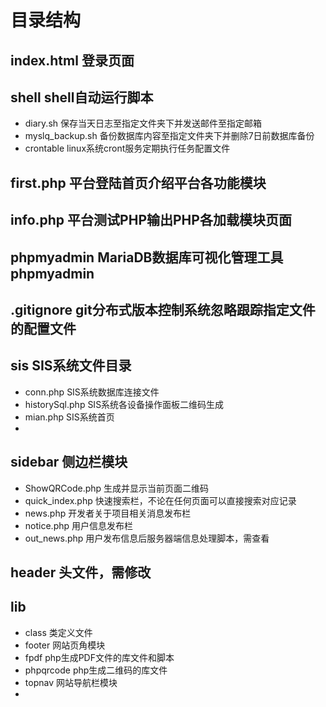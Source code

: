 # 目录结构
## index.html  登录页面
## shell   shell自动运行脚本
- diary.sh    保存当天日志至指定文件夹下并发送邮件至指定邮箱
- myslq_backup.sh 备份数据库内容至指定文件夹下并删除7日前数据库备份
- crontable  linux系统cront服务定期执行任务配置文件
## first.php  平台登陆首页介绍平台各功能模块
## info.php  平台测试PHP输出PHP各加载模块页面
## phpmyadmin  MariaDB数据库可视化管理工具phpmyadmin
## .gitignore  git分布式版本控制系统忽略跟踪指定文件的配置文件
## sis  SIS系统文件目录
- conn.php  SIS系统数据库连接文件
- historySql.php SIS系统各设备操作面板二维码生成
- mian.php  SIS系统首页
- 
## sidebar  侧边栏模块
- ShowQRCode.php  生成并显示当前页面二维码
- quick_index.php  快速搜索栏，不论在任何页面可以直接搜索对应记录
- news.php  开发者关于项目相关消息发布栏
- notice.php  用户信息发布栏
- out_news.php  用户发布信息后服务器端信息处理脚本，需查看
## header  头文件，需修改
## lib
- class  类定义文件
- footer  网站页角模块
- fpdf  php生成PDF文件的库文件和脚本
- phpqrcode  php生成二维码的库文件
- topnav  网站导航栏模块
- 
